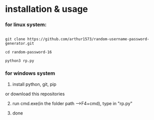 

# installation & usage 


### for linux system:

```

git clone https://github.com/arthur1573/random-username-password-generator.git

cd random-password-16

python3 rp.py

```



### for windows system

1. install python, git, pip

or download this repositories

2. run cmd.exe(in the folder path -->F4+cmd), type in "rp.py"

3. done



